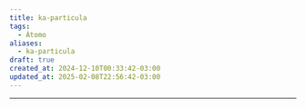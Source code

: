 ```yaml
---
title: ka-particula
tags:
  - Átomo
aliases:
  - ka-particula
draft: true
created_at: 2024-12-10T00:33:42-03:00
updated_at: 2025-02-08T22:56:42-03:00
---
```



---


